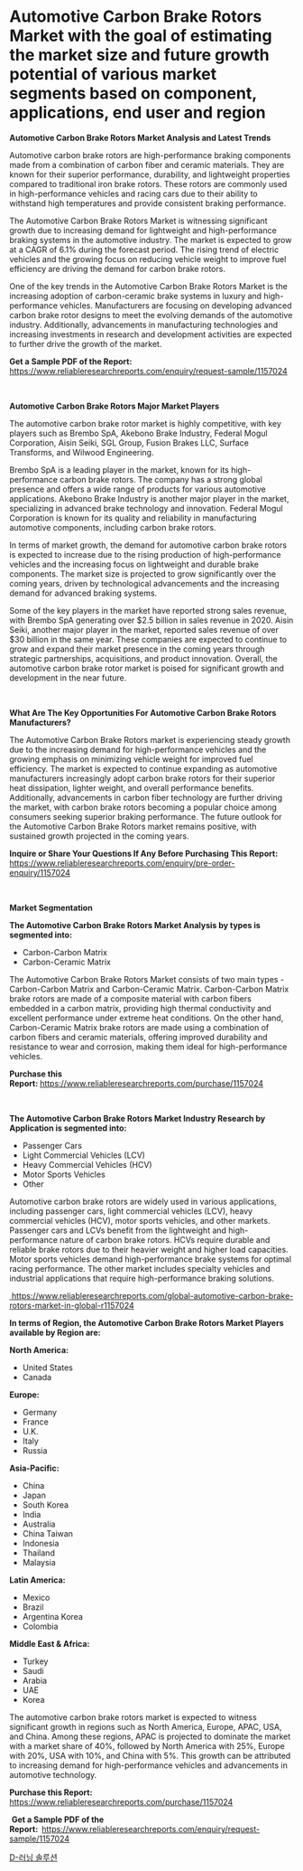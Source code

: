 <p><h1>Automotive Carbon Brake Rotors Market with the goal of estimating the market size and future growth potential of various market segments based on component, applications, end user and region</h1></p><p><strong>Automotive Carbon Brake Rotors Market Analysis and Latest Trends</strong></p>
<p><p>Automotive carbon brake rotors are high-performance braking components made from a combination of carbon fiber and ceramic materials. They are known for their superior performance, durability, and lightweight properties compared to traditional iron brake rotors. These rotors are commonly used in high-performance vehicles and racing cars due to their ability to withstand high temperatures and provide consistent braking performance.</p><p>The Automotive Carbon Brake Rotors Market is witnessing significant growth due to increasing demand for lightweight and high-performance braking systems in the automotive industry. The market is expected to grow at a CAGR of 6.1% during the forecast period. The rising trend of electric vehicles and the growing focus on reducing vehicle weight to improve fuel efficiency are driving the demand for carbon brake rotors.</p><p>One of the key trends in the Automotive Carbon Brake Rotors Market is the increasing adoption of carbon-ceramic brake systems in luxury and high-performance vehicles. Manufacturers are focusing on developing advanced carbon brake rotor designs to meet the evolving demands of the automotive industry. Additionally, advancements in manufacturing technologies and increasing investments in research and development activities are expected to further drive the growth of the market.</p></p>
<p><strong>Get a Sample PDF of the Report:&nbsp;</strong> <a href="https://www.reliableresearchreports.com/enquiry/request-sample/1157024">https://www.reliableresearchreports.com/enquiry/request-sample/1157024</a></p>
<p>&nbsp;</p>
<p><strong>Automotive Carbon Brake Rotors Major Market Players</strong></p>
<p><p>The automotive carbon brake rotor market is highly competitive, with key players such as Brembo SpA, Akebono Brake Industry, Federal Mogul Corporation, Aisin Seiki, SGL Group, Fusion Brakes LLC, Surface Transforms, and Wilwood Engineering. </p><p>Brembo SpA is a leading player in the market, known for its high-performance carbon brake rotors. The company has a strong global presence and offers a wide range of products for various automotive applications. Akebono Brake Industry is another major player in the market, specializing in advanced brake technology and innovation. Federal Mogul Corporation is known for its quality and reliability in manufacturing automotive components, including carbon brake rotors.</p><p>In terms of market growth, the demand for automotive carbon brake rotors is expected to increase due to the rising production of high-performance vehicles and the increasing focus on lightweight and durable brake components. The market size is projected to grow significantly over the coming years, driven by technological advancements and the increasing demand for advanced braking systems.</p><p>Some of the key players in the market have reported strong sales revenue, with Brembo SpA generating over $2.5 billion in sales revenue in 2020. Aisin Seiki, another major player in the market, reported sales revenue of over $30 billion in the same year. These companies are expected to continue to grow and expand their market presence in the coming years through strategic partnerships, acquisitions, and product innovation. Overall, the automotive carbon brake rotor market is poised for significant growth and development in the near future.</p></p>
<p>&nbsp;</p>
<p><strong>What Are The Key Opportunities For Automotive Carbon Brake Rotors Manufacturers?</strong></p>
<p><p>The Automotive Carbon Brake Rotors market is experiencing steady growth due to the increasing demand for high-performance vehicles and the growing emphasis on minimizing vehicle weight for improved fuel efficiency. The market is expected to continue expanding as automotive manufacturers increasingly adopt carbon brake rotors for their superior heat dissipation, lighter weight, and overall performance benefits. Additionally, advancements in carbon fiber technology are further driving the market, with carbon brake rotors becoming a popular choice among consumers seeking superior braking performance. The future outlook for the Automotive Carbon Brake Rotors market remains positive, with sustained growth projected in the coming years.</p></p>
<p><strong>Inquire or Share Your Questions If Any Before Purchasing This Report:</strong> <a href="https://www.reliableresearchreports.com/enquiry/pre-order-enquiry/1157024">https://www.reliableresearchreports.com/enquiry/pre-order-enquiry/1157024</a></p>
<p>&nbsp;</p>
<p><strong>Market Segmentation</strong></p>
<p><strong>The Automotive Carbon Brake Rotors Market Analysis by types is segmented into:</strong></p>
<p><ul><li>Carbon-Carbon Matrix</li><li>Carbon-Ceramic Matrix</li></ul></p>
<p><p>The Automotive Carbon Brake Rotors Market consists of two main types - Carbon-Carbon Matrix and Carbon-Ceramic Matrix. Carbon-Carbon Matrix brake rotors are made of a composite material with carbon fibers embedded in a carbon matrix, providing high thermal conductivity and excellent performance under extreme heat conditions. On the other hand, Carbon-Ceramic Matrix brake rotors are made using a combination of carbon fibers and ceramic materials, offering improved durability and resistance to wear and corrosion, making them ideal for high-performance vehicles.</p></p>
<p><strong>Purchase this Report:&nbsp;</strong><a href="https://www.reliableresearchreports.com/purchase/1157024">https://www.reliableresearchreports.com/purchase/1157024</a></p>
<p>&nbsp;</p>
<p><strong>The Automotive Carbon Brake Rotors Market Industry Research by Application is segmented into:</strong></p>
<p><ul><li>Passenger Cars</li><li>Light Commercial Vehicles (LCV)</li><li>Heavy Commercial Vehicles (HCV)</li><li>Motor Sports Vehicles</li><li>Other</li></ul></p>
<p><p>Automotive carbon brake rotors are widely used in various applications, including passenger cars, light commercial vehicles (LCV), heavy commercial vehicles (HCV), motor sports vehicles, and other markets. Passenger cars and LCVs benefit from the lightweight and high-performance nature of carbon brake rotors. HCVs require durable and reliable brake rotors due to their heavier weight and higher load capacities. Motor sports vehicles demand high-performance brake systems for optimal racing performance. The other market includes specialty vehicles and industrial applications that require high-performance braking solutions.</p></p>
<p><a href="https://www.reliableresearchreports.com/global-automotive-carbon-brake-rotors-market-in-global-r1157024">&nbsp;https://www.reliableresearchreports.com/global-automotive-carbon-brake-rotors-market-in-global-r1157024</a></p>
<p><strong>In terms of Region, the Automotive Carbon Brake Rotors Market Players available by Region are:</strong></p>
<p>
    <p> <strong> North America: </strong>
        <ul>
            <li>United States</li>
            <li>Canada</li>
        </ul>
        </p> 
    <p> <strong> Europe: </strong>
        <ul>
            <li>Germany</li>
            <li>France</li>
            <li>U.K.</li>
            <li>Italy</li>
            <li>Russia</li>
        </ul>
        </p> 
    <p> <strong> Asia-Pacific: </strong>
        <ul>
            <li>China</li>
            <li>Japan</li>
            <li>South Korea</li>
            <li>India</li>
            <li>Australia</li>
            <li>China Taiwan</li>
            <li>Indonesia</li>
            <li>Thailand</li>
            <li>Malaysia</li>
        </ul>
        </p> 
    <p> <strong> Latin America: </strong>
        <ul>
            <li>Mexico</li>
            <li>Brazil</li>
            <li>Argentina Korea</li>
            <li>Colombia</li>
        </ul>
        </p> 
    <p> <strong> Middle East & Africa: </strong>
        <ul>
            <li>Turkey</li>
            <li>Saudi</li>
            <li>Arabia</li>
            <li>UAE</li>
            <li>Korea</li>
        </ul>
    </p>
    </p>
<p><p>The automotive carbon brake rotors market is expected to witness significant growth in regions such as North America, Europe, APAC, USA, and China. Among these regions, APAC is projected to dominate the market with a market share of 40%, followed by North America with 25%, Europe with 20%, USA with 10%, and China with 5%. This growth can be attributed to increasing demand for high-performance vehicles and advancements in automotive technology.</p></p>
<p><strong>Purchase this Report: </strong><a href="https://www.reliableresearchreports.com/purchase/1157024">https://www.reliableresearchreports.com/purchase/1157024</a></p>
<p>&nbsp;<strong>Get a Sample PDF of the Report:&nbsp;&nbsp;</strong><a href="https://www.reliableresearchreports.com/enquiry/request-sample/1157024">https://www.reliableresearchreports.com/enquiry/request-sample/1157024</a></p>
<p><strong></strong></p>
<p><p><a href="https://github.com/sougarounis/Market-Research-Report-List-4/blob/main/885122481014.md">D-러닝 솔루션</a></p></p>